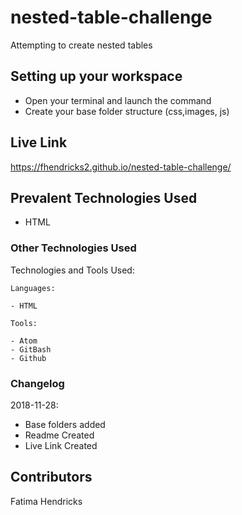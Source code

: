 # nested-table-challenge
Attempting to create nested tables

## Setting up your workspace

- Open your terminal and launch the command
- Create your base folder structure (css,images, js)

## Live Link
https://fhendricks2.github.io/nested-table-challenge/
## Prevalent Technologies Used

 - HTML


### Other Technologies Used

Technologies and Tools Used:

```
Languages:

- HTML

```
```
Tools:

- Atom
- GitBash
- Github

```

### Changelog

2018-11-28:
- Base folders added
- Readme Created
- Live Link Created

## Contributors

Fatima Hendricks
